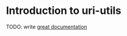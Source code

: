 # Introduction to uri-utils

TODO: write [great documentation](http://jacobian.org/writing/what-to-write/)
